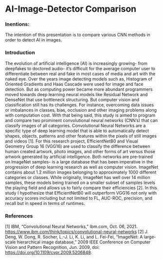 # AI-Image-Detector Comparison

### Inentions:

The intention of this presentation is to compare various CNN methods in order to detect AI in images.


### Introduction
The evolution of artificial intelligence (AI) is increasingly growing- from deepfakes to doctored audio- it’s difficult for the average computer user to differentiate between real and fake in most cases of media and art with the naked eye. Over the years image detecting models such as, Histogram of Oriented Gradients and Haas Cascade were used for image and face detection. But as computing power became more abundant programmers moved towards deep learning neural models like Residual Network and DenseNet that use bottleneck structuring. But computer vision and classification still has its challenges. For instance, overcoming data issues or imbalances in classes, bias, occlusion and other imaging problems along with computation cost. With that being said, this study is aimed to program and compare two prominent convolutional neural networks (CNN’s) that can classify images of all categories. Convolutional Neural Networks are a specific type of deep learning model that is able to automatically detect shapes, objects, patterns and other features within the pixels of still images and videos [1]. For this research project, EfficientNetB0 and Visual Geometry Group 16 (VGG16) are used to classify the difference between human created artwork, photo images, and other forms of art versus those artwork generated by artificial intelligence. Both networks are pre-trained on ImageNet samples- is a large database that has been imperative in the progression of deep learning research as well as computer vision. ImageNet contains about 1.2 million images belonging to approximately 1000 different categories or classes. While originally, ImageNet has well over 14 million samples, these models being trained on a smaller subset of samples levels the playing field and allows us to fairly compare their efficiencies [2]. In this study I hypothesize that EfficientNetB0 will outperform VGG16 not only with accuracy scores including but not limited to FL, AUC-ROC, precision, and recall but in speed in terms of runtimes. 

### References
[1]	IBM, “Convolutional Neural Networks,” Ibm.com, Oct. 06, 2021. https://www.ibm.com/think/topics/convolutional-neural-networks
[2]	J. Deng, W. Dong, R. Socher, L.-J. Li, K. Li, and L. Fei-Fei, “ImageNet: A large-scale hierarchical image database,” 2009 IEEE Conference on Computer Vision and Pattern Recognition, Jun. 2009, doi: https://doi.org/10.1109/cvpr.2009.5206848.